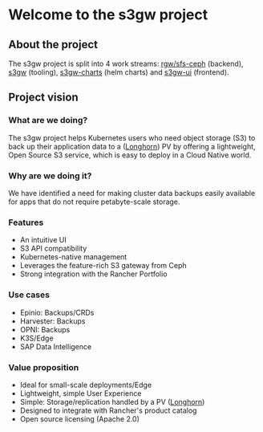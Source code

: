 # Welcome to the s3gw project

## About the project

The s3gw project is split into 4 work streams: [rgw/sfs-ceph][1] (backend),
[s3gw][2] (tooling), [s3gw-charts][3] (helm charts) and [s3gw-ui][4]
(frontend).

## Project vision

### What are we doing?

The s3gw project helps Kubernetes users who need object storage (S3) to back up
their application data to a ([Longhorn][5]) PV by offering a lightweight, Open Source
S3 service, which is easy to deploy in a Cloud Native world.

### Why are we doing it?

We have identified a need for making cluster data backups easily available for
apps that do not require petabyte-scale storage.

### Features

- An intuitive UI
- S3 API compatibility
- Kubernetes-native management
- Leverages the feature-rich S3 gateway from Ceph
- Strong integration with the Rancher Portfolio

### Use cases

- Epinio: Backups/CRDs
- Harvester: Backups
- OPNI: Backups
- K3S/Edge
- SAP Data Intelligence

### Value proposition

- Ideal for small-scale deployments/Edge
- Lightweight, simple User Experience
- Simple: Storage/replication handled by a PV ([Longhorn][5])
- Designed to integrate with Rancher's product catalog
- Open source licensing (Apache 2.0)

[1]: https://github.com/aquarist-labs/ceph
[2]: https://github.com/aquarist-labs/s3gw
[3]: https://github.com/aquarist-labs/s3gw-charts
[4]: https://github.com/aquarist-labs/s3gw-ui
[5]: https://longhorn.io/
